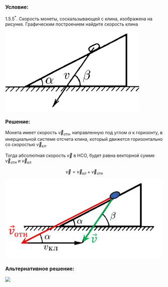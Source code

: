 ###  Условие: 

$1.5.5^*.$ Скорость монеты, соскальзывающей с клина, изображена на рисунке. Графическим построением найдите скорость клина 

![ К задаче $1.5.5$ |429x252, 31%](../../img/1.5.5/statement.png)

###  Решение: 

Монета имеет скорость $\vec{v}_{отн}$, направленную под углом $\alpha$ к горизонту, в инерциальной системе отсчета клина, который движется горизонтально со скоростью $\vec{v}_{кл}$.

Тогда абсолютная скорость $\vec{v}$ в НСО, будет равна векторной сумме $\vec{v}_{отн}$ и $\vec{v}_{кл}$

$$\vec{v} = \vec{v}_{кл} + \vec{v}_{отн}$$

![ Отображение векторов скоростей |787x385, 59%](../../img/1.5.5/03.png)

###  Альтернативное решение: 

![](https://www.youtube.com/embed/nxJyr6Tgn90)   

